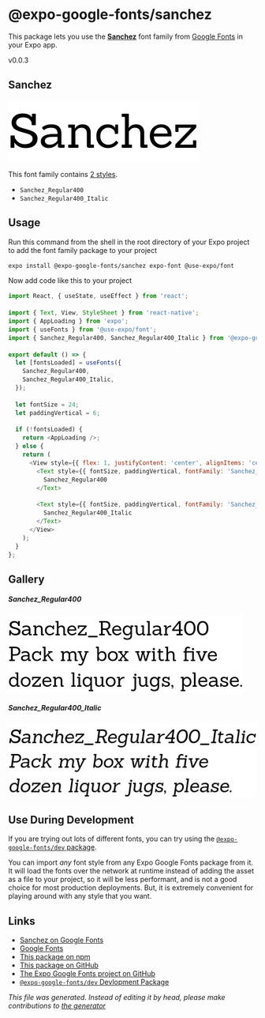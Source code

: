 # @expo-google-fonts/sanchez

This package lets you use the [**Sanchez**](https://fonts.google.com/specimen/Sanchez) font family from [Google Fonts](https://fonts.google.com/) in your Expo app.

v0.0.3

## Sanchez

![Sanchez](./font-family.png)

This font family contains [2 styles](#gallery).

- `Sanchez_Regular400`
- `Sanchez_Regular400_Italic`

## Usage

Run this command from the shell in the root directory of your Expo project to add the font family package to your project
```sh
expo install @expo-google-fonts/sanchez expo-font @use-expo/font
```

Now add code like this to your project
```js
import React, { useState, useEffect } from 'react';

import { Text, View, StyleSheet } from 'react-native';
import { AppLoading } from 'expo';
import { useFonts } from '@use-expo/font';
import { Sanchez_Regular400, Sanchez_Regular400_Italic } from '@expo-google-fonts/sanchez';

export default () => {
  let [fontsLoaded] = useFonts({
    Sanchez_Regular400,
    Sanchez_Regular400_Italic,
  });

  let fontSize = 24;
  let paddingVertical = 6;

  if (!fontsLoaded) {
    return <AppLoading />;
  } else {
    return (
      <View style={{ flex: 1, justifyContent: 'center', alignItems: 'center' }}>
        <Text style={{ fontSize, paddingVertical, fontFamily: 'Sanchez_Regular400' }}>
          Sanchez_Regular400
        </Text>

        <Text style={{ fontSize, paddingVertical, fontFamily: 'Sanchez_Regular400_Italic' }}>
          Sanchez_Regular400_Italic
        </Text>
      </View>
    );
  }
};

```

## Gallery

##### Sanchez_Regular400
![Sanchez_Regular400](./d4353709b92c21bf0606f2e6c956fddf56ee0fdea20110524ed03052efcc2bbe.ttf.png)

##### Sanchez_Regular400_Italic
![Sanchez_Regular400_Italic](./62da09506355ddb13a8f3a0b9829d9420e5a0dc10a04fe9d6bd314501b513c93.ttf.png)


## Use During Development

If you are trying out lots of different fonts, you can try using the [`@expo-google-fonts/dev` package](https://www.npmjs.com/package/@expo-google-fonts/dev).

You can import *any* font style from any Expo Google Fonts package from it. It will load the fonts
over the network at runtime instead of adding the asset as a file to your project, so it will be 
less performant, and is not a good choice for most production deployments. But, it is extremely convenient
for playing around with any style that you want.

## Links

- [Sanchez on Google Fonts](https://fonts.google.com/specimen/Sanchez)
- [Google Fonts](https://fonts.google.com/)
- [This package on npm](https://www.npmjs.com/package/@expo-google-fonts/sanchez)
- [This package on GitHub](https://github.com/expo/google-fonts/tree/master/font-packages/sanchez)
- [The Expo Google Fonts project on GitHub](https://github.com/expo/google-fonts)
- [`@expo-google-fonts/dev` Devlopment Package](https://github.com/expo/google-fonts/tree/master/font-packages/dev)


*This file was generated. Instead of editing it by head, please make contributions to [the generator](https://github.com/expo/google-fonts/tree/master/packages/generator)*
